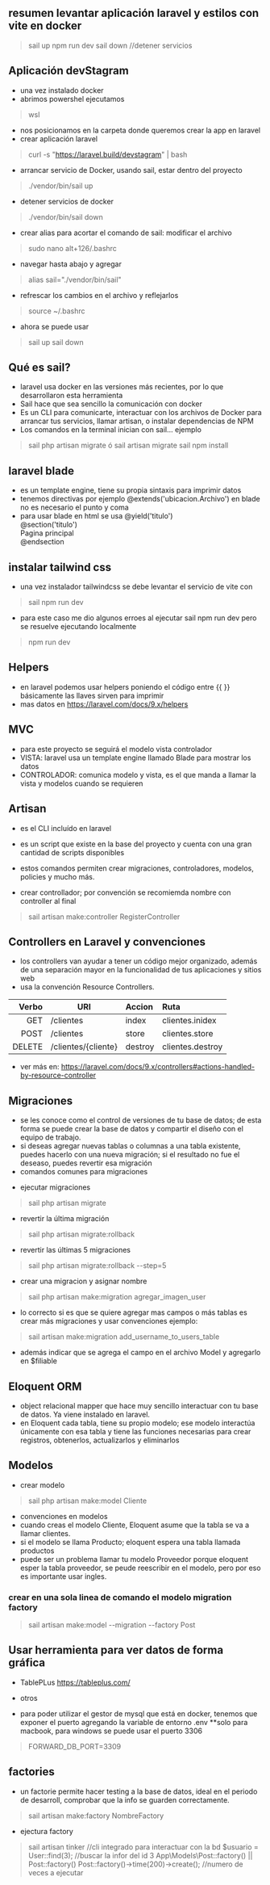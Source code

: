 ## resumen levantar aplicación laravel y estilos con vite en docker
> sail up
> npm run dev
> sail down //detener servicios


## Aplicación devStagram 

* una vez instalado docker
* abrimos powershel ejecutamos
> wsl
* nos posicionamos en la carpeta donde queremos crear la app en laravel 
* crear aplicación laravel
> curl -s "https://laravel.build/devstagram" | bash 

* arrancar servicio de Docker, usando sail, estar dentro del proyecto
> ./vendor/bin/sail up
* detener servicios de docker
> ./vendor/bin/sail down

* crear alias para acortar el comando de sail: modificar el archivo 
> sudo nano alt+126/.bashrc
* navegar hasta abajo y agregar 
> alias sail="./vendor/bin/sail"
* refrescar los cambios en el archivo y reflejarlos
> source ~/.bashrc
* ahora se puede usar 
> sail up
> sail down


## Qué es sail?

* laravel usa docker en las versiones más recientes, por lo que desarrollaron esta herramienta 
* Sail hace que sea sencillo la comunicación con docker
* Es un CLI para comunicarte, interactuar con los archivos de Docker para arrancar tus servicios, llamar artisan, o instalar dependencias de NPM
* Los comandos en la terminal inician con sail... ejemplo
> sail php artisan migrate ó sail artisan migrate
> sail npm install


## laravel blade

* es un template engine, tiene su propia sintaxis para imprimir datos
* tenemos directivas por ejemplo @extends('ubicacion.Archivo') en blade no es necesario el punto y coma
* para usar blade en html se usa @yield('titulo')  
@section('titulo')  
Pagina principal  
@endsection


## instalar tailwind css

* una vez instalador tailwindcss se debe levantar el servicio de vite con 
> sail npm run dev
* para este caso me dio algunos erroes al ejecutar sail npm run dev pero se resuelve ejecutando localmente
> npm run dev


## Helpers

* en laravel podemos usar helpers poniendo el código entre {{  }} básicamente las llaves sirven para imprimir
* mas datos en https://laravel.com/docs/9.x/helpers


## MVC

* para este proyecto se seguirá el modelo vista controlador 
* VISTA: laravel usa un template engine llamado Blade para mostrar los datos
* CONTROLADOR: comunica modelo y vista, es el que manda a llamar la vista y modelos cuando se requieren


## Artisan 

* es el CLI incluído en laravel
* es un script que existe en la base del proyecto y cuenta con una gran cantidad de scripts disponibles
* estos comandos permiten crear migraciones, controladores, modelos, policies y mucho más.

* crear controllador; por convención se recomiemda nombre con controller al final
> sail artisan make:controller RegisterController


## Controllers en Laravel y convenciones

* los controllers van ayudar   a tener un código mejor organizado, además de una separación mayor en la funcionalidad de tus aplicaciones y sitios web
* usa la convención Resource Controllers.

| Verbo   | URI                | Accion     |    Ruta           |
|--------:|--------------------|:-----------|:------------------|
| GET     | /clientes          | index      |  clientes.inidex  |
| POST    | /clientes          | store      |  clientes.store   |
| DELETE  | /clientes/{cliente}| destroy    |  clientes.destroy |

* ver más en: https://laravel.com/docs/9.x/controllers#actions-handled-by-resource-controller


## Migraciones 

* se les conoce como el control de versiones de tu base de datos; de esta forma se puede crear la base de datos y compartir el diseño con el equipo de trabajo.
* si deseas agregar nuevas tablas o columnas a una tabla existente, puedes hacerlo con una nueva migración; si el resultado no fue el deseaso, puedes revertir esa migración
* comandos comunes para migraciones

- ejecutar migraciones
> sail php artisan migrate 
- revertir la última migración
> sail php artisan migrate:rollback  
- revertir las últimas 5 migraciones
> sail php artisan migrate:rollback --step=5
- crear una migracion y asignar nombre
> sail php artisan make:migration agregar_imagen_user

* lo correcto si es que se quiere agregar mas campos o más tablas es crear más migraciones y usar convenciones ejemplo:
> sail artisan make:migration add_username_to_users_table
* además indicar que se agrega el campo en el archivo Model y agregarlo en $filiable


## Eloquent ORM
* object relacional mapper que hace muy sencillo interactuar con tu base de datos. Ya viene instalado en laravel.
* en Eloquent cada tabla, tiene su propio modelo; ese modelo interactúa únicamente con esa tabla y tiene las funciones necesarias para crear registros, obtenerlos, actualizarlos y eliminarlos


## Modelos
* crear modelo 
> sail php artisan make:model Cliente
* convenciones en modelos
* cuando creas el modelo Cliente, Eloquent asume que la tabla se va a llamar clientes.
* si el modelo se llama Producto; eloquent espera una tabla llamada productos
* puede ser un problema llamar tu modelo Proveedor porque eloquent esper la tabla proveedor, se peude reescribir en el modelo, pero por eso es importante usar ingles.


### crear en una sola linea de comando el modelo migration factory
> sail artisan make:model --migration --factory Post

## Usar herramienta para ver datos de forma gráfica

* TablePLus https://tableplus.com/
* otros

* para poder utilizar el gestor de mysql que está en docker, tenemos que exponer el puerto agregando la variable de entorno .env **solo para macbook, para windows se puede usar el puerto 3306
> FORWARD_DB_PORT=3309


## factories
* un factorie permite hacer testing a la base de datos, ideal en el periodo de desarroll, comprobar que la info se guarden correctamente.
> sail artisan make:factory NombreFactory

* ejectura factory
> sail artisan tinker  //cli integrado para interactuar con la bd
> $usuario = User::find(3);  //buscar la infor del id 3
> App\Models\Post::factory() || Post::factory()
> Post::factory()->time(200)->create();    //numero de veces a ejecutar






